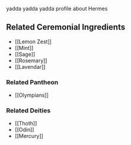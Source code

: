 yadda yadda yadda profile about Hermes

## Related Ceremonial Ingredients
- [[Lemon Zest]]
- [[Mint]]
- [[Sage]]
- [[Rosemary]]
- [[Lavendar]]

### Related Pantheon
- [[Olympians]]

### Related Deities
- [[Thoth]]
- [[Odin]]
- [[Mercury]]
